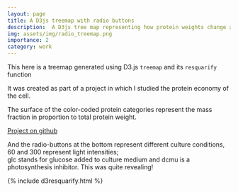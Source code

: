 ```yaml
---
layout: page
title: A D3js treemap with radio buttons
description:  A D3js tree map representing how protein weights change according to treatments
img: assets/img/radio_treemap.png
importance: 2
category: work
---
```


This here is a treemap generated using D3.js ```treemap``` and its ```resquarify``` function   
  
It was created as part of a project in which I studied the protein economy of the cell.   

The surface of the color-coded protein categories represent the mass fraction in proportion to total protein weight.   

<a href="https://gist.github.com/vitalv/6aef6fd31c6fd03a048dd3057851226c">Project on github</a>


And the radio-buttons at the bottom represent different culture conditions, 60 and 300 represent light intensities;  
glc stands for glucose added to culture medium and dcmu is a photosynthesis inhibitor. This was quite revealing!   


<div class="row">
    <div class="col-sm mt-3 mt-md-0">
        {% include d3resquarify.html %}
